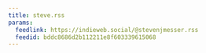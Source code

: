 ```yaml
---
title: steve.rss
params:
  feedlink: https://indieweb.social/@stevenjmesser.rss
  feedid: bddc8686d2b112211e8f603339615068
---
```

